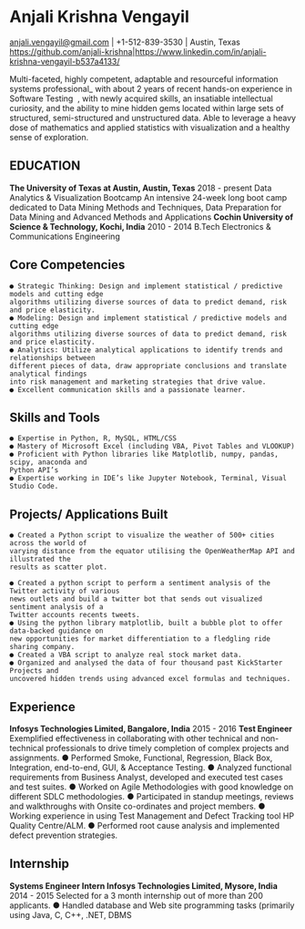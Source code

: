 
# Anjali Krishna Vengayil

anjali.vengayil@gmail.com​ | +1-512-839-3530 | Austin, Texas
https://github.com/anjali-krishna​ |​https://www.linkedin.com/in/anjali-krishna-vengayil-b537a4133/

Multi-faceted, highly competent, adaptable and resourceful information systems professional_
with about 2 years of recent hands-on experience in Software Testing ​ , with newly acquired
skills, an insatiable intellectual curiosity, and the ability to mine hidden gems located within large
sets of structured, semi-structured and unstructured data. Able to leverage a heavy dose of
mathematics and applied statistics with visualization and a healthy sense of exploration.

## EDUCATION

**The University of Texas at Austin, Austin, Texas** 2018 - present
Data Analytics & Visualization Bootcamp
An intensive 24-week long boot camp dedicated to Data Mining Methods and Techniques, Data
Preparation for Data Mining and Advanced Methods and Applications
**Cochin University of Science & Technology, Kochi, India** 2010 - 2014
B.Tech Electronics & Communications Engineering

## Core Competencies

```
● Strategic Thinking: Design and implement statistical / predictive models and cutting edge
algorithms utilizing diverse sources of data to predict demand, risk and price elasticity.
● Modeling: Design and implement statistical / predictive models and cutting edge
algorithms utilizing diverse sources of data to predict demand, risk and price elasticity.
● Analytics: Utilize analytical applications to identify trends and relationships between
different pieces of data, draw appropriate conclusions and translate analytical findings
into risk management and marketing strategies that drive value.
● Excellent communication skills and a passionate learner.
```
## Skills and Tools

```
● Expertise in Python, R, MySQL, HTML/CSS
● Mastery of Microsoft Excel (including VBA, Pivot Tables and VLOOKUP)
● Proficient with Python libraries like Matplotlib, numpy, pandas, scipy, anaconda and
Python API’s
● Expertise working in IDE’s like Jupyter Notebook, Terminal, Visual Studio Code.
```
## Projects/ Applications Built

```
● Created a Python script to visualize the weather of 500+ cities across the world of
varying distance from the equator utilising the OpenWeatherMap API and illustrated the
results as scatter plot.
```

```
● Created a python script to perform a sentiment analysis of the Twitter activity of various
news outlets and build a twitter bot that sends out visualized sentiment analysis of a
Twitter accounts recents tweets.
● Using the python library matplotlib, built a bubble plot to offer data-backed guidance on
new opportunities for market differentiation to a fledgling ride sharing company.
● Created a VBA script to analyze real stock market data.
● Organized and analysed the data of four thousand past KickStarter Projects and
uncovered hidden trends using advanced excel formulas and techniques.
```
## Experience

**Infosys Technologies Limited, Bangalore, India** 2015 - 2016
**Test Engineer**
Exemplified effectiveness in collaborating with other technical and non-technical professionals
to drive timely completion of complex projects and assignments.
● Performed Smoke, Functional, Regression, Black Box, Integration, end-to-end, GUI, &
Acceptance Testing.
● Analyzed functional requirements from Business Analyst, developed and executed test
cases and test suites.
● Worked on Agile Methodologies with good knowledge on different SDLC methodologies.
● Participated in standup meetings, reviews and walkthroughs with Onsite co-ordinates
and project members.
● Working experience in using Test Management and Defect Tracking tool HP Quality
Centre/ALM.
● Performed root cause analysis and implemented defect prevention strategies.

## Internship

**Systems Engineer Intern
Infosys Technologies Limited, Mysore, India** 2014 - 2015
Selected for a 3 month internship out of more than 200 applicants.
● Handled database and Web site programming tasks (primarily using Java, C, C++, .NET,
DBMS
